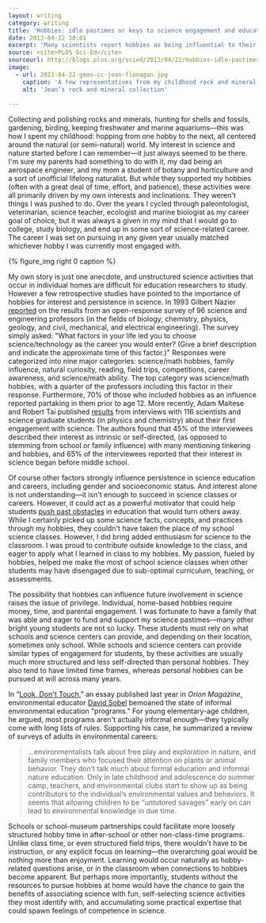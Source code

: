 ```yaml
---
layout: writing
category: writing
title: 'Hobbies: idle pastimes or keys to science engagement and education?'
date: 2013-04-22 10:01
excerpt: 'Many scientists report hobbies as being influential to their career plans growing up. What does this mean for science education?'
source: <cite>PLOS Sci-Ed</cite>
sourceurl: http://blogs.plos.org/scied/2013/04/22/hobbies-idle-pastimes-or-keys-to-science-engagement/
image:
  - url: 2013-04-22-gems-cc-jean-flanagan.jpg
    caption: 'A few representatives from my childhood rock and mineral collection. Photo by Jean Flanagan.'
    alt: 'Jean’s rock and mineral collection'
  
---
```


Collecting and polishing rocks and minerals, hunting for shells and fossils, gardening, birding, keeping freshwater and marine aquariums—this was how I spent my childhood: hopping from one hobby to the next, all centered around the natural (or semi-natural) world. My interest in science and nature started before I can remember—it just always seemed to be there. I'm sure my parents had something to do with it, my dad being an aerospace engineer, and my mom a student of botany and horticulture and a sort of unofficial lifelong naturalist. But while they supported my hobbies (often with a great deal of time, effort, and patience), these activities were all primarily driven by my own interests and inclinations. They weren't things I was pushed to do. Over the years I cycled through paleontologist, veterinarian, science teacher, ecologist and marine biologist as my career goal of choice, but it was always a given in my mind that I would go to college, study biology, and end up in some sort of science-related career. The career I was set on pursuing in any given year usually matched whichever hobby I was currently most engaged with.

{% figure_img right 0 caption %}

My own story is just one anecdote, and unstructured science activities that occur in individual homes are difficult for education researchers to study. However a few retrospective studies have pointed to the importance of hobbies for interest and persistence in science. In 1993 Gilbert Nazier [reported](http://onlinelibrary.wiley.com/doi/10.1111/j.1949-8594.1993.tb12253.x/abstract "Nazier 1993") on the results from an open-response survey of 96 science and engineering professors (in the fields of biology, chemistry, physics, geology, and civil, mechanical, and electrical engineering). The survey simply asked: "What factors in your life led you to choose science/technology as the career you would enter? (Give a brief description and indicate the approximate time of this factor.)" Responses were categorized into nine major categories: science/math hobbies, family influence, natural curiosity, reading, field trips, competitions, career awareness, and science/math ability. The top category was science/math hobbies, with a quarter of the professors including this factor in their response. Furthermore, 70% of those who included hobbies as an influence reported partaking in them prior to age 12. More recently, Adam Maltese and Robert Tai published [results](http://www.tandfonline.com/doi/abs/10.1080/09500690902792385 "Maltese & Tai 2010 - IJSE") from interviews with 116 scientists and science graduate students (in physics and chemistry) about their first engagement with science. The authors found that 45% of the interviewees described their interest as intrinsic or self-directed, (as opposed to stemming from school or family influence) with many mentioning tinkering and hobbies, and 65% of the interviewees reported that their interest in science began before middle school.

Of course other factors strongly influence persistence in science education and careers, including gender and socioeconomic status. And interest alone is not understanding—it isn't enough to succeed in science classes or careers. However, it could act as a powerful motivator that could help students [push past obstacles](http://www.amazon.com/Talking-About-Leaving-Undergraduates-Sciences/dp/0813366429 "Talking About Leaving: Why Undergraduates Leave the Sciences - Amazon") in education that would turn others away. While I certainly picked up some science facts, concepts, and practices through my hobbies, they couldn't have taken the place of my school science classes. However, I did bring added enthusiasm for science to the classroom. I was proud to contribute outside knowledge to the class, and eager to apply what I learned in class to my hobbies. My passion, fueled by hobbies, helped me make the most of school science classes when other students may have disengaged due to sub-optimal curriculum, teaching, or assessments.

The possibility that hobbies can influence future involvement in science raises the issue of privilege. Individual, home-based hobbies require money, time, and parental engagement. I was fortunate to have a family that was able and eager to fund and support my science pastimes—many other bright young students are not so lucky. These students must rely on what schools and science centers can provide, and depending on their location, sometimes only school. While schools and science centers can provide similar types of engagement for students, by these activities are usually much more structured and less self-directed than personal hobbies. They also tend to have limited time frames, whereas personal hobbies can be pursued at will across many years. 

In “[Look, Don't Touch](http://www.orionmagazine.org/index.php/articles/article/6929 "“Look, Don't Touch” by David Sobel, Orion Magazine"),” an essay published last year in *Orion Magazine*,  environmental educator [David Sobel](http://www.antiochne.edu/employeedirectory/david-sobel/ "David Sobel - Antioch University Faculty") bemoaned the state of informal environmental education "programs." For young elementary-age children, he argued, most programs aren't actually informal enough—they typically come with long lists of rules. Supporting his case, he summarized a review of surveys of adults in environmental careers:

>…environmentalists talk about free play and exploration in nature, and family members who focused their attention on plants or animal behavior. They don’t talk much about formal education and informal nature education. Only in late childhood and adolescence do summer camp, teachers, and environmental clubs start to show up as being contributors to the individual’s environmental values and behaviors. It seems that allowing children to be “untutored savages” early on can lead to environmental knowledge in due time.

Schools or school-museum partnerships could facilitate more loosely structured hobby time in after-school or other non-class-time programs. Unlike class time, or even structured field trips, there wouldn't have to be instruction, or any explicit focus on learning—the overarching goal would be nothing more than enjoyment. Learning would occur naturally as hobby-related questions arise, or in the classroom when connections to hobbies become apparent. But perhaps more importantly, students without the resources to pursue hobbies at home would have the chance to gain the benefits of associating science with fun, self-selecting science activities they most identify with, and accumulating some practical expertise that could spawn feelings of competence in science.